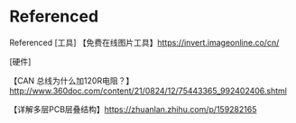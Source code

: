 # Referenced
Referenced
[工具]
【免费在线图片工具】https://invert.imageonline.co/cn/

[硬件]

  【CAN 总线为什么加120R电阻？】http://www.360doc.com/content/21/0824/12/75443365_992402406.shtml

  【详解多层PCB层叠结构】https://zhuanlan.zhihu.com/p/159282165
